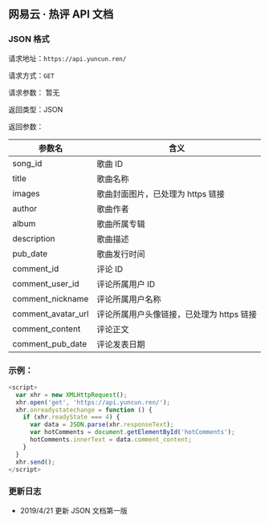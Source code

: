 ## 网易云 · 热评 API 文档

### JSON 格式

请求地址：`https://api.yuncun.ren/`

请求方式：`GET`

请求参数： 暂无

返回类型：JSON

返回参数：

|    参数名    | 含义 |
| ---------- | --- |
| song_id | 歌曲 ID |
| title | 歌曲名称 |
| images | 歌曲封面图片，已处理为 https 链接 |
| author | 歌曲作者 |
| album | 歌曲所属专辑 |
| description | 歌曲描述 |
| pub_date | 歌曲发行时间 |
| comment_id | 评论 ID |
| comment_user_id | 评论所属用户 ID |
| comment_nickname | 评论所属用户名称 |
| comment_avatar_url | 评论所属用户头像链接，已处理为 https 链接 |
| comment_content | 评论正文 |
| comment_pub_date | 评论发表日期 |

### 示例：
```js
<script>
  var xhr = new XMLHttpRequest();
  xhr.open('get', 'https://api.yuncun.ren/');
  xhr.onreadystatechange = function () {
    if (xhr.readyState === 4) {
      var data = JSON.parse(xhr.responseText);
      var hotComments = document.getElementById('hotComments');
      hotComments.innerText = data.comment_content;
    }
  }
  xhr.send();
</script>
```

### 更新日志
- 2019/4/21 更新 JSON 文档第一版
